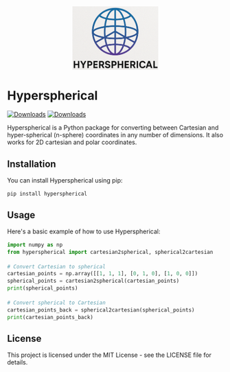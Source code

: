 <div align="center">
  <img src="/logo.png" alt="Hyperspherical Python Package" width="200"/>
</div>

# Hyperspherical
[![Downloads](https://static.pepy.tech/badge/Hyperspherical)](https://pepy.tech/project/Hyperspherical)
[![Downloads](https://static.pepy.tech/badge/Hyperspherical/month)](https://pepy.tech/project/Hyperspherical)

Hyperspherical is a Python package for converting between Cartesian and hyper-spherical (n-sphere) coordinates in any number of dimensions.
It also works for 2D cartesian and polar coordinates.

## Installation

You can install Hyperspherical using pip:

```
pip install hyperspherical
```

## Usage

Here's a basic example of how to use Hyperspherical:

```python
import numpy as np
from hyperspherical import cartesian2spherical, spherical2cartesian

# Convert Cartesian to spherical
cartesian_points = np.array([[1, 1, 1], [0, 1, 0], [1, 0, 0]])
spherical_points = cartesian2spherical(cartesian_points)
print(spherical_points)

# Convert spherical to Cartesian
cartesian_points_back = spherical2cartesian(spherical_points)
print(cartesian_points_back)
```

## License

This project is licensed under the MIT License - see the LICENSE file for details.
